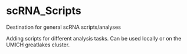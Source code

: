 # scRNA_Scripts
Destination for general scRNA scripts/analyses

Adding scripts for different analysis tasks. Can be used locally or on the UMICH greatlakes cluster.
